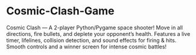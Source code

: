 # Cosmic-Clash-Game
Cosmic Clash — A 2-player Python/Pygame space shooter! Move in all directions, fire bullets, and deplete your opponent’s health. Features a live timer, lifelines, collision detection, and sound effects for firing &amp; hits. Smooth controls and a winner screen for intense cosmic battles!
